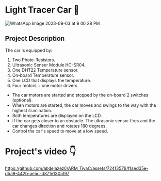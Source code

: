 # Light Tracer Car 🚗

![WhatsApp Image 2023-09-03 at 9 00 28 PM](https://github.com/abdelazez0/ARM_TivaC/assets/72413579/53f7152c-1092-425f-a323-b705b586b23b)

## Project Description

The car is equipped by:
1. Two Photo-Resistors.
2. Ultrasonic Sensor Module HC-SR04.
3. One DHT22 Temperature sensor.
4. On-board Temperature sensor.
5. One LCD that displays the temperature.
6. Four motors + one motor drivers.

- The car motors are started and stopped by the on-board 2 switches (optional).
- When motors are started, the car moves and swings to the way with the highest illumination.
- Both temperatures are displayed on the LCD.
- If the car gets closer to an obstacle. The ultrasonic sensor fires and the car changes direction and rotates 180 degrees.
- Control the car's speed to move at a low speed.

# Project's video 👇

https://github.com/abdelazez0/ARM_TivaC/assets/72413579/f1aed35e-d5a9-442b-ae5c-d871e1305f97



